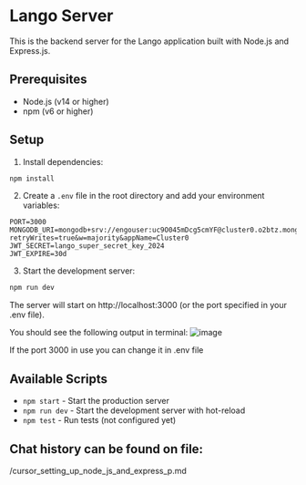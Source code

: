 # Lango Server

This is the backend server for the Lango application built with Node.js and Express.js.

## Prerequisites

- Node.js (v14 or higher)
- npm (v6 or higher)

## Setup

1. Install dependencies:
```bash
npm install
```

2. Create a `.env` file in the root directory and add your environment variables:
```
PORT=3000
MONGODB_URI=mongodb+srv://engouser:uc9O045mDcg5cmYF@cluster0.o2btz.mongodb.net/?retryWrites=true&w=majority&appName=Cluster0
JWT_SECRET=lango_super_secret_key_2024
JWT_EXPIRE=30d
```

3. Start the development server:
```bash
npm run dev
```

The server will start on http://localhost:3000 (or the port specified in your .env file).

You should see the following output in terminal:
![image](https://github.com/user-attachments/assets/4e87a477-7c87-456e-8706-8db2128c1e13)

If the port 3000 in use you can change it in .env file

## Available Scripts

- `npm start` - Start the production server
- `npm run dev` - Start the development server with hot-reload
- `npm test` - Run tests (not configured yet)

## Chat history can be found on file:
/cursor_setting_up_node_js_and_express_p.md
